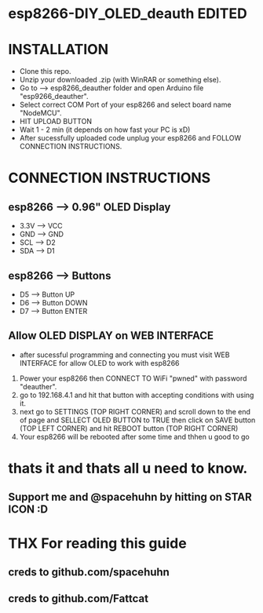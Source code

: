 # esp8266-DIY_OLED_deauth EDITED


# INSTALLATION

- Clone this repo.
- Unzip your downloaded .zip (with WinRAR or something else).
- Go to --> esp8266_deauther folder and open Arduino file "esp9266_deauther".
- Select correct COM Port of your esp8266 and select board name "NodeMCU".
- HIT UPLOAD BUTTON
- Wait  1 - 2 min (it depends on how fast your PC is xD)
- After sucessfully uploaded code unplug your esp8266 and FOLLOW CONNECTION INSTRUCTIONS.
# CONNECTION INSTRUCTIONS

## esp8266 --> 0.96" OLED Display
- 3.3V  --> VCC
-  GND --> GND
-  SCL  --> D2
-  SDA  --> D1
## esp8266  --> Buttons
- D5  --> Button UP
- D6  --> Button DOWN
- D7  --> Button ENTER

## Allow OLED DISPLAY on WEB INTERFACE
- after sucessful programming and connecting you must visit WEB INTERFACE for allow OLED to work with esp8266
1. Power your esp8266 then CONNECT TO WiFi "pwned" with password "deauther".
2. go to 192.168.4.1 and hit that button with accepting conditions with using it.
3. next go to SETTINGS (TOP RIGHT CORNER) and scroll down to the end of page and SELLECT OLED BUTTON to TRUE then click on SAVE button (TOP LEFT CORNER) and hit REBOOT button (TOP RIGHT CORNER)
4. Your esp8266 will be rebooted after some time and thhen u good to go
# thats it and thats all u need to know.
## Support me and @spacehuhn by hitting on STAR ICON :D
# THX For reading this guide
## creds to github.com/spacehuhn
## creds to github.com/Fattcat
